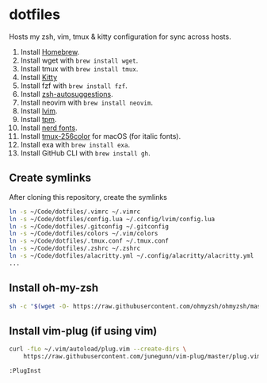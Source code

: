 # dotfiles

Hosts my zsh, vim, tmux & kitty configuration for sync across hosts.

1. Install [Homebrew](https://brew.sh).
2. Install wget with `brew install wget`.
3. Install tmux with `brew install tmux`.
4. Install [Kitty](https://sw.kovidgoyal.net/kitty/binary/)
5. Install fzf with `brew install fzf`.
6. Install [zsh-autosuggestions](https://github.com/zsh-users/zsh-autosuggestions/blob/master/INSTALL.md).
7. Install neovim with `brew install neovim`.
8. Install [lvim](https://www.lunarvim.org/docs/installation).
9. Install [tpm](https://github.com/tmux-plugins/tpm).
10. Install [nerd fonts](https://github.com/ryanoasis/nerd-fonts).
11. Install [tmux-256color](https://gist.github.com/bbqtd/a4ac060d6f6b9ea6fe3aabe735aa9d95) for macOS (for italic fonts).
12. Install exa with `brew install exa`.
13. Install GitHub CLI with `brew install gh`.

## Create symlinks

After cloning this repository, create the symlinks

```bash
ln -s ~/Code/dotfiles/.vimrc ~/.vimrc
ln -s ~/Code/dotfiles/config.lua ~/.config/lvim/config.lua
ln -s ~/Code/dotfiles/.gitconfig ~/.gitconfig
ln -s ~/Code/dotfiles/colors ~/.vim/colors
ln -s ~/Code/dotfiles/.tmux.conf ~/.tmux.conf
ln -s ~/Code/dotfiles/.zshrc ~/.zshrc
ln -s ~/Code/dotfiles/alacritty.yml ~/.config/alacritty/alacritty.yml
...
```

## Install oh-my-zsh

```bash
sh -c "$(wget -O- https://raw.githubusercontent.com/ohmyzsh/ohmyzsh/master/tools/install.sh)"
```

## Install vim-plug (if using vim)

```bash
curl -fLo ~/.vim/autoload/plug.vim --create-dirs \
    https://raw.githubusercontent.com/junegunn/vim-plug/master/plug.vim
```   
```bash
:PlugInst
```

